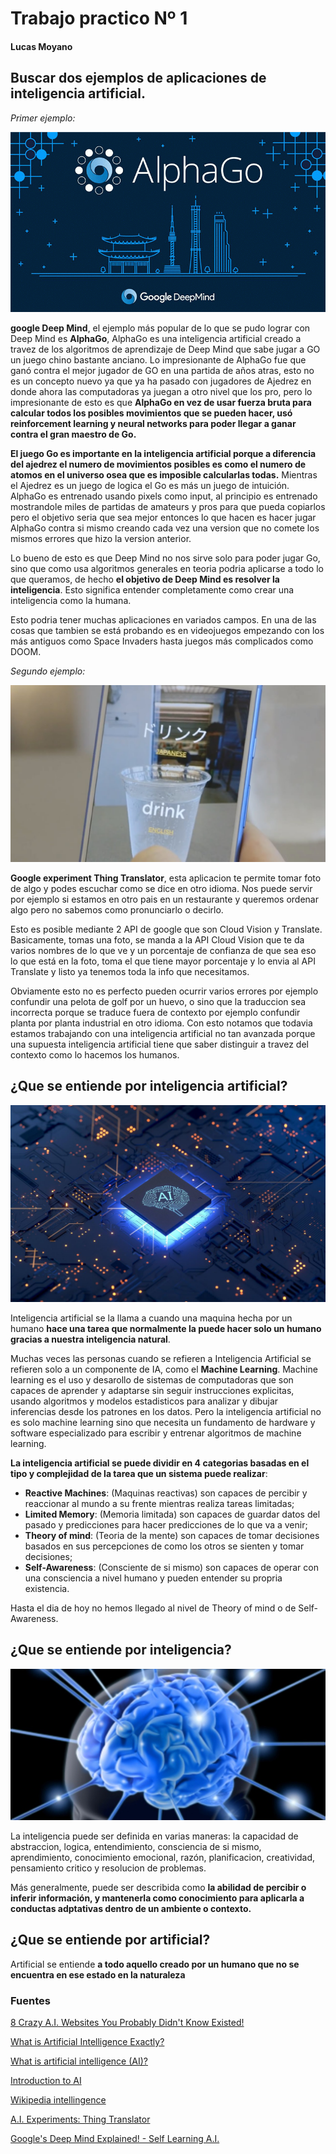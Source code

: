 # Trabajo practico Nº 1
#### Lucas Moyano

## Buscar dos ejemplos de aplicaciones de inteligencia artificial.

*Primer ejemplo:*

![deepmind](deepmind-comp.png)

**google Deep Mind**, el ejemplo más popular de lo que se pudo lograr con Deep Mind es **AlphaGo**, AlphaGo es una inteligencia artificial creado a travez de los algoritmos de aprendizaje de Deep Mind que sabe jugar a GO un juego chino bastante anciano. Lo impresionante de AlphaGo fue que ganó contra el mejor jugador de GO en una partida de años atras, esto no es un concepto nuevo ya que ya ha pasado con jugadores de Ajedrez en donde ahora las computadoras ya juegan a otro nivel que los pro, pero lo impresionante de esto es que **AlphaGo en vez de usar fuerza bruta para calcular todos los posibles movimientos que se pueden hacer, usó reinforcement learning y neural networks para poder llegar a ganar contra el gran maestro de Go.**

**El juego Go es importante en la inteligencia artificial porque a diferencia del ajedrez el numero de movimientos posibles es como el numero de atomos en el universo osea que es imposible calcularlas todas.** Mientras el Ajedrez es un juego de logica el Go es más un juego de intuición. AlphaGo es entrenado usando pixels como input, al principio es entrenado mostrandole miles de partidas de amateurs y pros para que pueda copiarlos pero el objetivo seria que sea mejor entonces lo que hacen es hacer jugar AlphaGo contra si mismo creando cada vez una version que no comete los mismos errores que hizo la version anterior.

Lo bueno de esto es que Deep Mind no nos sirve solo para poder jugar Go, sino que como usa algoritmos generales en teoria podria aplicarse a todo lo que queramos, de hecho **el objetivo de Deep Mind es resolver la inteligencia**. Esto significa entender completamente como crear una inteligencia como la humana.

Esto podria tener muchas aplicaciones en variados campos. En una de las cosas que tambien se está probando es en videojuegos empezando con los más antiguos como Space Invaders hasta juegos más complicados como DOOM.

*Segundo ejemplo:*

![](thingtranslator.jpg)

**Google experiment Thing Translator**, esta aplicacion te permite tomar foto de algo y podes escuchar como se dice en otro idioma. Nos puede servir por ejemplo si estamos en otro pais en un restaurante y queremos ordenar algo pero no sabemos como pronunciarlo o decirlo.

Esto es posible mediante 2 API de google que son Cloud Vision y Translate. Basicamente, tomas una foto, se manda a la API Cloud Vision que te da varios nombres de lo que ve y un porcentaje de confianza de que sea eso lo que está en la foto, toma el que tiene mayor porcentaje y lo envia al API Translate y listo ya tenemos toda la info que necesitamos. 

Obviamente esto no es perfecto pueden ocurrir varios errores por ejemplo confundir una pelota de golf por un huevo, o sino que la traduccion sea incorrecta porque se traduce fuera de contexto por ejemplo confundir planta por planta industrial en otro idioma. Con esto notamos que todavia estamos trabajando con una inteligencia artificial no tan avanzada porque una supuesta inteligencia artificial tiene que saber distinguir a travez del contexto como lo hacemos los humanos.

## ¿Que se entiende por inteligencia artificial?

![](inteligencia-artificial.jpg)

Inteligencia artificial se la llama a cuando una maquina hecha por un humano **hace una tarea que normalmente la puede hacer solo un humano gracias a nuestra inteligencia natural**.

Muchas veces las personas cuando se refieren a Inteligencia Artificial se refieren solo a un componente de IA, como el **Machine Learning**. Machine learning es el uso y desarollo de sistemas de computadoras que son capaces de aprender y adaptarse sin seguir instrucciones explicitas, usando algoritmos y modelos estadisticos para analizar y dibujar inferencias desde los patrones en los datos.
Pero la inteligencia artificial no es solo machine learning sino que necesita un fundamento de hardware y software especializado para escribir y entrenar algoritmos de machine learning.

**La inteligencia artificial se puede dividir en 4 categorias basadas en el tipo y complejidad de la tarea que un sistema puede realizar**:
- **Reactive Machines**: (Maquinas reactivas) son capaces de percibir y reaccionar al mundo a su frente mientras realiza tareas limitadas;
- **Limited Memory**: (Memoria limitada) son capaces de guardar datos del pasado y predicciones para hacer predicciones de lo que va a venir;
- **Theory of mind**: (Teoria de la mente) son capaces de tomar decisiones basados en sus percepciones de como los otros se sienten y tomar decisiones;
- **Self-Awareness**: (Consciente de si mismo) son capaces de operar con una consciencia a nivel humano y pueden entender su propria existencia.

Hasta el dia de hoy no hemos llegado al nivel de Theory of mind o de Self-Awareness.

## ¿Que se entiende por inteligencia?

![](brain.jpg)

La inteligencia puede ser definida en varias maneras: la capacidad de abstraccion, logica, entendimiento, consciencia de si mismo, aprendimiento, conocimiento emocional, razón, planificacion, creatividad, pensamiento critico y resolucion de problemas.

Más generalmente, puede ser describida como **la abilidad de percibir o inferir información, y mantenerla como conocimiento para aplicarla a conductas adptativas dentro de un ambiente o contexto.**

## ¿Que se entiende por artificial?

Artificial se entiende **a todo aquello creado por un humano que no se encuentra en ese estado en la naturaleza**

### Fuentes

[8 Crazy A.I. Websites You Probably Didn't Know Existed!](https://www.youtube.com/watch?v=SPsuVmCiwVQ)

[What is Artificial Intelligence Exactly?](https://www.youtube.com/watch?v=kWmX3pd1f10)

[What is artificial intelligence (AI)?](https://www.techtarget.com/searchenterpriseai/definition/AI-Artificial-Intelligence)

[Introduction to AI](https://builtin.com/artificial-intelligence)

[Wikipedia intellingence](https://en.wikipedia.org/wiki/Intelligence)

[A.I. Experiments: Thing Translator](https://www.youtube.com/watch?v=bH5sU7ew5V4&feature=emb_imp_woyt)

[Google's Deep Mind Explained! - Self Learning A.I.](https://www.youtube.com/watch?v=TnUYcTuZJpM)